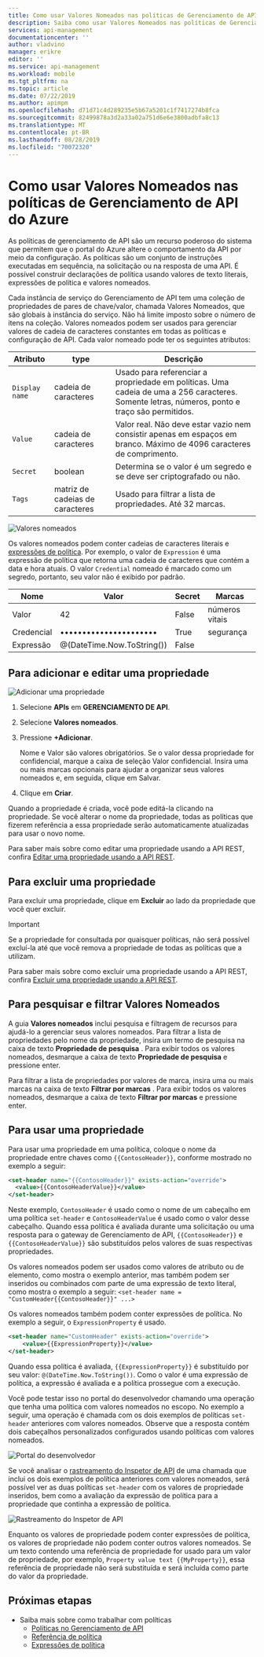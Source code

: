 ```yaml
---
title: Como usar Valores Nomeados nas políticas de Gerenciamento de API do Azure
description: Saiba como usar Valores Nomeados nas políticas de Gerenciamento de API do Azure.
services: api-management
documentationcenter: ''
author: vladvino
manager: erikre
editor: ''
ms.service: api-management
ms.workload: mobile
ms.tgt_pltfrm: na
ms.topic: article
ms.date: 07/22/2019
ms.author: apimpm
ms.openlocfilehash: d71d71c4d289235e5b67a5201c1f7417274b8fca
ms.sourcegitcommit: 82499878a3d2a33a02a751d6e6e3800adbfa8c13
ms.translationtype: MT
ms.contentlocale: pt-BR
ms.lasthandoff: 08/28/2019
ms.locfileid: "70072320"
---
```

# <a name="how-to-use-named-values-in-azure-api-management-policies"></a>Como usar Valores Nomeados nas políticas de Gerenciamento de API do Azure

As políticas de gerenciamento de API são um recurso poderoso do sistema que permitem que o portal do Azure altere o comportamento da API por meio da configuração. As políticas são um conjunto de instruções executadas em sequência, na solicitação ou na resposta de uma API. É possível construir declarações de política usando valores de texto literais, expressões de política e valores nomeados.

Cada instância de serviço do Gerenciamento de API tem uma coleção de propriedades de pares de chave/valor, chamada Valores Nomeados, que são globais à instância do serviço. Não há limite imposto sobre o número de itens na coleção. Valores nomeados podem ser usados para gerenciar valores de cadeia de caracteres constantes em todas as políticas e configuração de API. Cada valor nomeado pode ter os seguintes atributos:

| Atributo      | type            | Descrição                                                                                                                         |
| -------------- | --------------- | ----------------------------------------------------------------------------------------------------------------------------------- |
| `Display name` | cadeia de caracteres          | Usado para referenciar a propriedade em políticas. Uma cadeia de uma a 256 caracteres. Somente letras, números, ponto e traço são permitidos. |
| `Value`        | cadeia de caracteres          | Valor real. Não deve estar vazio nem consistir apenas em espaços em branco. Máximo de 4096 caracteres de comprimento.                                     |
| `Secret`       | boolean         | Determina se o valor é um segredo e se deve ser criptografado ou não.                                                            |
| `Tags`         | matriz de cadeias de caracteres | Usado para filtrar a lista de propriedades. Até 32 marcas.                                                                                    |

![Valores nomeados](./media/api-management-howto-properties/named-values.png)

Os valores nomeados podem conter cadeias de caracteres literais e [expressões de política](/azure/api-management/api-management-policy-expressions). Por exemplo, o valor de `Expression` é uma expressão de política que retorna uma cadeia de caracteres que contém a data e hora atuais. O valor `Credential` nomeado é marcado como um segredo, portanto, seu valor não é exibido por padrão.

| Nome       | Valor                      | Secret | Marcas          |
| ---------- | -------------------------- | ------ | ------------- |
| Valor      | 42                         | False  | números vitais |
| Credencial | ••••••••••••••••••••••     | True   | segurança      |
| Expressão | @(DateTime.Now.ToString()) | False  |               |

## <a name="to-add-and-edit-a-property"></a>Para adicionar e editar uma propriedade

![Adicionar uma propriedade](./media/api-management-howto-properties/add-property.png)

1. Selecione **APIs** em **GERENCIAMENTO DE API**.
2. Selecione **Valores nomeados**.
3. Pressione **+Adicionar**.

    Nome e Valor são valores obrigatórios. Se o valor dessa propriedade for confidencial, marque a caixa de seleção Valor confidencial. Insira uma ou mais marcas opcionais para ajudar a organizar seus valores nomeados e, em seguida, clique em Salvar.

4. Clique em **Criar**.

Quando a propriedade é criada, você pode editá-la clicando na propriedade. Se você alterar o nome da propriedade, todas as políticas que fizerem referência a essa propriedade serão automaticamente atualizadas para usar o novo nome.

Para saber mais sobre como editar uma propriedade usando a API REST, confira [Editar uma propriedade usando a API REST](/rest/api/apimanagement/2019-01-01/property?patch).

## <a name="to-delete-a-property"></a>Para excluir uma propriedade

Para excluir uma propriedade, clique em **Excluir** ao lado da propriedade que você quer excluir.

> [!IMPORTANT]
> Se a propriedade for consultada por quaisquer políticas, não será possível excluí-la até que você remova a propriedade de todas as políticas que a utilizam.

Para saber mais sobre como excluir uma propriedade usando a API REST, confira [Excluir uma propriedade usando a API REST](/rest/api/apimanagement/2019-01-01/property/delete).

## <a name="to-search-and-filter-named-values"></a>Para pesquisar e filtrar Valores Nomeados

A guia **Valores nomeados** inclui pesquisa e filtragem de recursos para ajudá-lo a gerenciar seus valores nomeados. Para filtrar a lista de propriedades pelo nome da propriedade, insira um termo de pesquisa na caixa de texto **Propriedade de pesquisa** . Para exibir todos os valores nomeados, desmarque a caixa de texto **Propriedade de pesquisa** e pressione enter.

Para filtrar a lista de propriedades por valores de marca, insira uma ou mais marcas na caixa de texto **Filtrar por marcas** . Para exibir todos os valores nomeados, desmarque a caixa de texto **Filtrar por marcas** e pressione enter.

## <a name="to-use-a-property"></a>Para usar uma propriedade

Para usar uma propriedade em uma política, coloque o nome da propriedade entre chaves como `{{ContosoHeader}}`, conforme mostrado no exemplo a seguir:

```xml
<set-header name="{{ContosoHeader}}" exists-action="override">
  <value>{{ContosoHeaderValue}}</value>
</set-header>
```

Neste exemplo, `ContosoHeader` é usado como o nome de um cabeçalho em uma política `set-header` e `ContosoHeaderValue` é usado como o valor desse cabeçalho. Quando essa política é avaliada durante uma solicitação ou uma resposta para o gateway de Gerenciamento de API, `{{ContosoHeader}}` e `{{ContosoHeaderValue}}` são substituídos pelos valores de suas respectivas propriedades.

Os valores nomeados podem ser usados como valores de atributo ou de elemento, como mostra o exemplo anterior, mas também podem ser inseridos ou combinados com parte de uma expressão de texto literal, como mostra o exemplo a seguir: `<set-header name = "CustomHeader{{ContosoHeader}}" ...>`

Os valores nomeados também podem conter expressões de política. No exemplo a seguir, o `ExpressionProperty` é usado.

```xml
<set-header name="CustomHeader" exists-action="override">
    <value>{{ExpressionProperty}}</value>
</set-header>
```

Quando essa política é avaliada, `{{ExpressionProperty}}` é substituído por seu valor: `@(DateTime.Now.ToString())`. Como o valor é uma expressão de política, a expressão é avaliada e a política prossegue com a execução.

Você pode testar isso no portal do desenvolvedor chamando uma operação que tenha uma política com valores nomeados no escopo. No exemplo a seguir, uma operação é chamada com os dois exemplos de políticas `set-header` anteriores com valores nomeados. Observe que a resposta contém dois cabeçalhos personalizados configurados usando políticas com valores nomeados.

![Portal do desenvolvedor][api-management-send-results]

Se você analisar o [rastreamento do Inspetor de API](api-management-howto-api-inspector.md) de uma chamada que inclui os dois exemplos de política anteriores com valores nomeados, será possível ver as duas políticas `set-header` com os valores de propriedade inseridos, bem como a avaliação da expressão de política para a propriedade que continha a expressão de política.

![Rastreamento do Inspetor de API][api-management-api-inspector-trace]

Enquanto os valores de propriedade podem conter expressões de política, os valores de propriedade não podem conter outros valores nomeados. Se um texto contendo uma referência de propriedade for usado para um valor de propriedade, por exemplo, `Property value text {{MyProperty}}`, essa referência de propriedade não será substituída e será incluída como parte do valor da propriedade.

## <a name="next-steps"></a>Próximas etapas

-   Saiba mais sobre como trabalhar com políticas
    -   [Políticas no Gerenciamento de API](api-management-howto-policies.md)
    -   [Referência de política](/azure/api-management/api-management-policies)
    -   [Expressões de política](/azure/api-management/api-management-policy-expressions)

[api-management-send-results]: ./media/api-management-howto-properties/api-management-send-results.png
[api-management-properties-filter]: ./media/api-management-howto-properties/api-management-properties-filter.png
[api-management-api-inspector-trace]: ./media/api-management-howto-properties/api-management-api-inspector-trace.png
